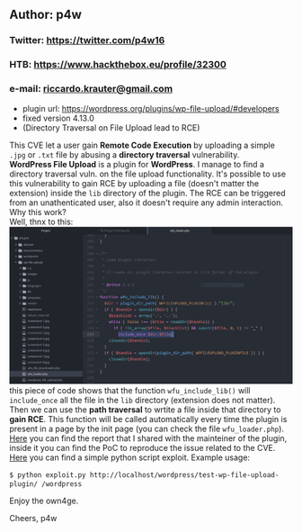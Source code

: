 ## Author: p4w
### Twitter: https://twitter.com/p4w16
### HTB: https://www.hackthebox.eu/profile/32300
### e-mail: riccardo.krauter@gmail.com

* plugin url: https://wordpress.org/plugins/wp-file-upload/#developers
* fixed version 4.13.0
* (Directory Traversal on File Upload lead to RCE)

This CVE let a user gain __Remote Code Execution__ by uploading a simple `.jpg` or `.txt` file by abusing a __directory traversal__ vulnerability.<br>
__WordPress File Upload__ is a plugin for __WordPress__. I manage to find a directory traversal vuln. on the file upload functionality.
It's possible to use this vulnerability to gain RCE by uploading a file (doesn't matter the extension) inside the `lib` directory of the plugin.
The RCE can be triggered from an unathenticated user, also it doesn't require any admin interaction.
<br>
Why this work?
<br>
Well, thnx to this:
![alt include-all-code](screen/incliude-lib-dir-file.png)
this piece of code shows that the function `wfu_include_lib()` will `include_once` all the file in the `lib` directory (extension does not matter). Then we can use the __path traversal__ to wrtite a file inside that directory to __gain RCE__. This function will be called automatically every time the plugin is present in a page by the init page (you can check the file `wfu_loader.php`).
<br>
<a href="./report.md">Here</a> you can find the report that I shared with the mainteiner of the plugin, inside it you can find the PoC to reproduce the issue related to the CVE.
<br>
<a href="./exploit.py">Here</a> you can find a simple python script exploit.
Example usage:
```
$ python exploit.py http://localhost/wordpress/test-wp-file-upload-plugin/ /wordpress
```
Enjoy the own4ge.

Cheers,
p4w
